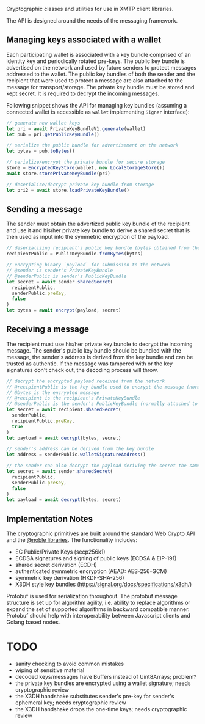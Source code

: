 Cryptographic classes and utilities for use in XMTP client libraries.

The API is designed around the needs of the messaging framework.

## Managing keys associated with a wallet

Each participating wallet is associated with a key bundle comprised of an identity key and periodically rotated pre-keys. The public key bundle is advertised on the network and used by future senders to protect messages addressed to the wallet.
The public key bundles of both the sender and the recipient that were used to protect a message are also attached to the message for transport/storage.
The private key bundle must be stored and kept secret. It is required to decrypt the incoming messages.

Following snippet shows the API for managing key bundles (assuming a connected wallet is accessible as `wallet` implementing `Signer` interface):

```js
// generate new wallet keys
let pri = await PrivateKeyBundleV1.generate(wallet)
let pub = pri.getPublicKeyBundle()

// serialize the public bundle for advertisement on the network
let bytes = pub.toBytes()

// serialize/encrypt the private bundle for secure storage
store = EncryptedKeyStore(wallet, new LocalStorageStore())
await store.storePrivateKeyBundle(pri)

// deserialize/decrypt private key bundle from storage
let pri2 = await store.loadPrivateKeyBundle()
```

## Sending a message

The sender must obtain the advertized public key bundle of the recipient and use it and his/her private key bundle to derive a shared secret that is then used as input into the symmetric encryption of the payload.

```js
// deserializing recipient's public key bundle (bytes obtained from the network)
recipientPublic = PublicKeyBundle.fromBytes(bytes)

// encrypting binary `payload` for submission to the network
// @sender is sender's PrivateKeyBundle
// @senderPublic is sender's PublicKeyBundle
let secret = await sender.sharedSecret(
  recipientPublic,
  senderPublic.preKey,
  false
)
let bytes = await encrypt(payload, secret)
```

## Receiving a message

The recipient must use his/her private key bundle to decrypt the incoming message.
The sender's public key bundle should be bundled with the message, the sender's address is derived from the key bundle and can be trusted as authentic.
If the message was tampered with or the key signatures don't check out, the decoding process will throw.

```js
// decrypt the encrypted payload received from the network
// @recipientPublic is the key bundle used to encrypt the message (normally attached to the message)
// @bytes is the encrypted message
// @recipient is the recipient's PrivateKeyBundle
// @senderPublic is the sender's PublicKeyBundle (normally attached to the message)
let secret = await recipient.sharedSecret(
  senderPublic,
  recipientPublic.preKey,
  true
)
let payload = await decrypt(bytes, secret)

// sender's address can be derived from the key bundle
let address = senderPublic.walletSignatureAddress()

// the sender can also decrypt the payload deriving the secret the same way as for encryption.
let secret = await sender.sharedSecret(
  recipientPublic,
  senderPublic.preKey,
  false
)
let payload = await decrypt(bytes, secret)
```

## Implementation Notes

The cryptographic primitives are built around the standard Web Crypto API and the [@noble libraries](https://paulmillr.com/noble/).
The functionality includes:

- EC Public/Private Keys (secp256k1)
- ECDSA signatures and signing of public keys (ECDSA & EIP-191)
- shared secret derivation (ECDH)
- authenticated symmetric encryption (AEAD: AES-256-GCM)
- symmetric key derivation (HKDF-SHA-256)
- X3DH style key bundles (https://signal.org/docs/specifications/x3dh/)

Protobuf is used for serialization throughout. The protobuf message structure is set up for algorithm agility, i.e. ability to replace algorithms or expand the set of supported algorithms in backward compatible manner. Protobuf should help with interoperability between Javascript clients and Golang based nodes.

# TODO

- sanity checking to avoid common mistakes
- wiping of sensitive material
- decoded keys/messages have Buffers instead of Uint8Arrays; problem?
- the private key bundles are encrypted using a wallet signature; needs cryptographic review
- the X3DH handshake substitutes sender's pre-key for sender's ephemeral key; needs cryptographic review
- the X3DH handshake drops the one-time keys; needs cryptographic review
